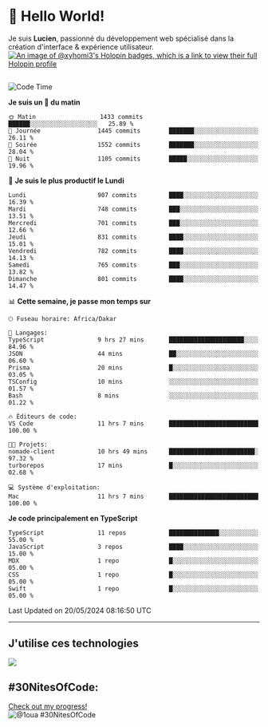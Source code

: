 # 👋 Hello World!

Je suis **Lucien**, passionné du développement web spécialisé dans la création d'interface & expérience utilisateur.
[![An image of @xyhomi3's Holopin badges, which is a link to view their full Holopin profile](https://holopin.me/xyhomi3)](https://holopin.io/@xyhomi3)

##

<!--START_SECTION:waka-->
![Code Time](http://img.shields.io/badge/Code%20Time-1%2C196%20hrs%2046%20mins-blue)

**Je suis un 🐤 du matin** 

```text
🌞 Matin                  1433 commits        ██████░░░░░░░░░░░░░░░░░░░   25.89 % 
🌆 Journée                1445 commits        ███████░░░░░░░░░░░░░░░░░░   26.11 % 
🌃 Soirée                 1552 commits        ███████░░░░░░░░░░░░░░░░░░   28.04 % 
🌙 Nuit                   1105 commits        █████░░░░░░░░░░░░░░░░░░░░   19.96 % 
```
📅 **Je suis le plus productif le Lundi** 

```text
Lundi                    907 commits         ████░░░░░░░░░░░░░░░░░░░░░   16.39 % 
Mardi                    748 commits         ███░░░░░░░░░░░░░░░░░░░░░░   13.51 % 
Mercredi                 701 commits         ███░░░░░░░░░░░░░░░░░░░░░░   12.66 % 
Jeudi                    831 commits         ████░░░░░░░░░░░░░░░░░░░░░   15.01 % 
Vendredi                 782 commits         ████░░░░░░░░░░░░░░░░░░░░░   14.13 % 
Samedi                   765 commits         ███░░░░░░░░░░░░░░░░░░░░░░   13.82 % 
Dimanche                 801 commits         ████░░░░░░░░░░░░░░░░░░░░░   14.47 % 
```


📊 **Cette semaine, je passe mon temps sur** 

```text
🕑︎ Fuseau horaire: Africa/Dakar

💬 Langages: 
TypeScript               9 hrs 27 mins       █████████████████████░░░░   84.96 % 
JSON                     44 mins             ██░░░░░░░░░░░░░░░░░░░░░░░   06.60 % 
Prisma                   20 mins             █░░░░░░░░░░░░░░░░░░░░░░░░   03.05 % 
TSConfig                 10 mins             ░░░░░░░░░░░░░░░░░░░░░░░░░   01.57 % 
Bash                     8 mins              ░░░░░░░░░░░░░░░░░░░░░░░░░   01.22 % 

🔥 Éditeurs de code: 
VS Code                  11 hrs 7 mins       █████████████████████████   100.00 % 

🐱‍💻 Projets: 
nomade-client            10 hrs 49 mins      ████████████████████████░   97.32 % 
turborepos               17 mins             █░░░░░░░░░░░░░░░░░░░░░░░░   02.68 % 

💻 Système d'exploitation: 
Mac                      11 hrs 7 mins       █████████████████████████   100.00 % 
```

**Je code principalement en TypeScript** 

```text
TypeScript               11 repos            ██████████████░░░░░░░░░░░   55.00 % 
JavaScript               3 repos             ████░░░░░░░░░░░░░░░░░░░░░   15.00 % 
MDX                      1 repo              █░░░░░░░░░░░░░░░░░░░░░░░░   05.00 % 
CSS                      1 repo              █░░░░░░░░░░░░░░░░░░░░░░░░   05.00 % 
Swift                    1 repo              █░░░░░░░░░░░░░░░░░░░░░░░░   05.00 % 
```




 Last Updated on 20/05/2024 08:16:50 UTC
<!--END_SECTION:waka-->
---

## J'utilise ces technologies

<p align="left">
  <a href="https://skillicons.dev">
    <img src="https://skillicons.dev/icons?i=ts,js,md,scss,tailwind,react,redux,docker,express,astro,vite,nextjs,vercel,figma,ableton" />
  </a>
</p>

## #30NitesOfCode:
  [Check out my progress!](https://www.codedex.io/@1oua/30-nites-of-code)  
  ![@1oua #30NitesOfCode](https://www.codedex.io/api/petStatus?user=1oua)
